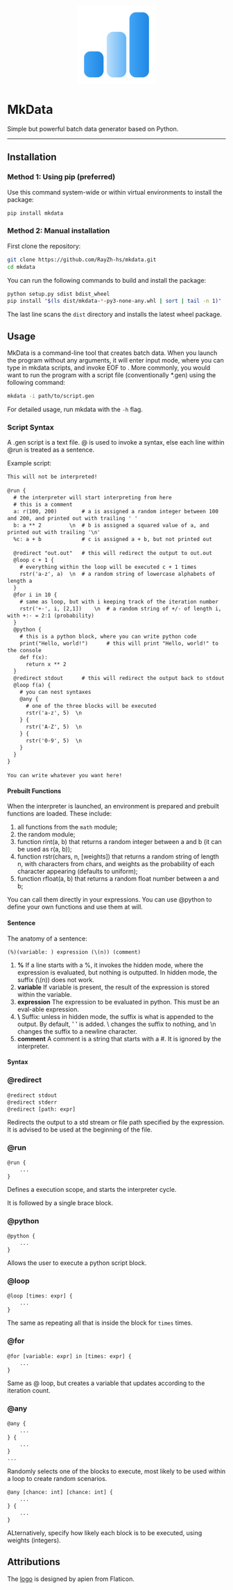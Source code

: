 <div align="center">
  <img src="./img/logo.png" alt="mkdata-logo" width="180">
</div>

# MkData

Simple but powerful batch data generator based on Python.

---

## Installation

### Method 1: Using pip (preferred)

Use this command system-wide or within virtual environments to install the package:

```bash
pip install mkdata
```

### Method 2: Manual installation

First clone the repository:

```bash
git clone https://github.com/RayZh-hs/mkdata.git
cd mkdata
```

You can run the following commands to build and install the package:

```bash
python setup.py sdist bdist_wheel
pip install "$(ls dist/mkdata-*-py3-none-any.whl | sort | tail -n 1)"
```

The last line scans the `dist` directory and installs the latest wheel package.

## Usage

MkData is a command-line tool that creates batch data. When you launch the program without any arguments, it will enter input mode, where you can type in mkdata scripts, and invoke EOF to . More commonly, you would want to run the program with a script file (conventionally *.gen) using the following command:

```bash
mkdata -i path/to/script.gen
```

For detailed usage, run mkdata with the `-h` flag.

### Script Syntax

A .gen script is a text file. \@ is used to invoke a syntax, else each line within \@run is treated as a sentence.

Example script:

```
This will not be interpreted!

@run {
  # the interpreter will start interpreting from here
  # this is a comment
  a: r(100, 200)        # a is assigned a random integer between 100 and 200, and printed out with trailing ' '
  b: a ** 2         \n  # b is assigned a squared value of a, and printed out with trailing '\n'
  %c: a + b             # c is assigned a + b, but not printed out

  @redirect "out.out"   # this will redirect the output to out.out
  @loop c + 1 {
    # everything within the loop will be executed c + 1 times
    rstr('a-z', a)  \n  # a random string of lowercase alphabets of length a
  }
  @for i in 10 {
    # same as loop, but with i keeping track of the iteration number
    rstr('+-', i, [2,1])    \n  # a random string of +/- of length i, with +:- = 2:1 (probability)
  }
  @python {
    # this is a python block, where you can write python code
    print("Hello, world!")      # this will print "Hello, world!" to the console
    def f(x):
      return x ** 2
  }
  @redirect stdout      # this will redirect the output back to stdout           
  @loop f(a) {
    # you can nest syntaxes
    @any {
      # one of the three blocks will be executed
      rstr('a-z', 5)  \n
    } {
      rstr('A-Z', 5)  \n
    } {
      rstr('0-9', 5)  \n
    }
  }
}

You can write whatever you want here!
```

#### Prebuilt Functions

When the interpreter is launched, an environment is prepared and prebuilt functions are loaded.
These include:
1. all functions from the `math` module;
2. the random module;
3. function rint(a, b) that returns a random integer between a and b (it can be used as r(a, b));
4. function rstr(chars, n, [weights]) that returns a random string of length n, with characters from chars, and weights as the probability of each character appearing (defaults to uniform);
5. function rfloat(a, b) that returns a random float number between a and b;

You can call them directly in your expressions. You can use \@python to define your own functions and use them at will.

#### Sentence

The anatomy of a sentence:

```
(%)(variable: ) expression (\(n)) (comment)
```
1. **%** If a line starts with a %, it invokes the hidden mode, where the expression is evaluated, but nothing is outputted. In hidden mode, the suffix (\\(n)) does not work.
2. **variable** If variable is present, the result of the expression is stored within the variable.
3. **expression** The expression to be evaluated in python. This must be an eval-able expression.
4. **\\** Suffix: unless in hidden mode, the suffix is what is appended to the output. By default, ' ' is added. \\ changes the suffix to nothing, and \\n changes the suffix to a newline character.
5. **comment** A comment is a string that starts with a #. It is ignored by the interpreter.

#### Syntax

### \@redirect

```
@redirect stdout
@redirect stderr
@redirect [path: expr]
```

Redirects the output to a std stream or file path specified by the expression.
It is advised to be used at the beginning of the file.

### \@run

```
@run {
    ...
}
```

Defines a execution scope, and starts the interpreter cycle.

It is followed by a single brace block.

### \@python

```
@python {
    ...
}
```

Allows the user to execute a python script block.

### \@loop

```
@loop [times: expr] {
    ...
}
```

The same as repeating all that is inside the block for `times` times.

### \@for

```
@for [variable: expr] in [times: expr] {
    ...
}
```
Same as @ loop, but creates a variable that updates according to the iteration count.

### \@any

```
@any {
    ...
} {
    ...
}
...
```

Randomly selects one of the blocks to execute, most likely to be used within a loop to create random scenarios.

```
@any [chance: int] [chance: int] {
    ...
} {
    ...
}
```

ALternatively, specify how likely each block is to be executed, using weights (integers).

## Attributions

The [logo](https://www.flaticon.com/free-icons/bar-chart) is designed by apien from Flaticon.
